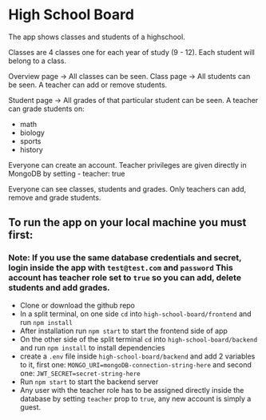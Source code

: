 # High School Board

The app shows classes and students of a highschool.

Classes are 4 classes one for each year of study (9 - 12). Each student will belong to a class.

Overview page -> All classes can be seen.
Class page -> All students can be seen. A teacher can add or remove students.

Student page -> All grades of that particular student can be seen. A teacher can grade students on:

- math
- biology
- sports
- history

Everyone can create an account.
Teacher privileges are given directly in MongoDB by setting - teacher: true

Everyone can see classes, students and grades.
Only teachers can add, remove and grade students.

## To run the app on your local machine you must first:

### Note: If you use the same database credentials and secret, login inside the app with `test@test.com` and `password` This account has teacher role set to `true` so you can add, delete students and add grades.

- Clone or download the github repo
- In a split terminal, on one side `cd` into `high-school-board/frontend` and run `npm install`
- After installation run `npm start` to start the frontend side of app
- On the other side of the split terminal `cd` into `high-school-board/backend` and run `npm install` to install dependencies
- create a `.env` file inside `high-school-board/backend` and add 2 variables to it, first one: `MONGO_URI=mongoDB-connection-string-here` and second one: `JWT_SECRET=secret-string-here`
- Run `npm start` to start the backend server
- Any user with the teacher role has to be assigned directly inside the database by setting `teacher` prop to `true`, any new account is simply a guest.
